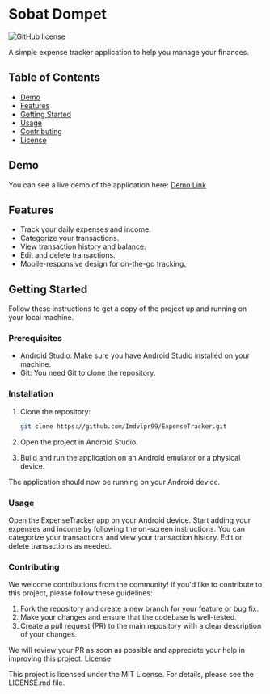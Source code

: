 # Sobat Dompet

![GitHub license](https://img.shields.io/badge/license-MIT-blue.svg)

A simple expense tracker application to help you manage your finances.

## Table of Contents

- [Demo](#demo)
- [Features](#features)
- [Getting Started](#getting-started)
- [Usage](#usage)
- [Contributing](#contributing)
- [License](#license)

## Demo

You can see a live demo of the application here: [Demo Link](#)

## Features

- Track your daily expenses and income.
- Categorize your transactions.
- View transaction history and balance.
- Edit and delete transactions.
- Mobile-responsive design for on-the-go tracking.

## Getting Started

Follow these instructions to get a copy of the project up and running on your local machine.

### Prerequisites

- Android Studio: Make sure you have Android Studio installed on your machine.
- Git: You need Git to clone the repository.

### Installation

1. Clone the repository:

   ```sh
   git clone https://github.com/Imdvlpr99/ExpenseTracker.git

2. Open the project in Android Studio.

3. Build and run the application on an Android emulator or a physical device.

The application should now be running on your Android device.

### Usage

Open the ExpenseTracker app on your Android device.
Start adding your expenses and income by following the on-screen instructions.
You can categorize your transactions and view your transaction history.
Edit or delete transactions as needed.

### Contributing

We welcome contributions from the community! If you'd like to contribute to this project, please follow these guidelines:

1. Fork the repository and create a new branch for your feature or bug fix.
2. Make your changes and ensure that the codebase is well-tested.
3. Create a pull request (PR) to the main repository with a clear description of your changes.

We will review your PR as soon as possible and appreciate your help in improving this project.
License

This project is licensed under the MIT License. For details, please see the LICENSE.md file.
